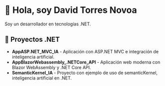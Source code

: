 # 👋 Hola, soy David Torres Novoa

Soy un desarrollador en tecnologías .NET.

## 📌 Proyectos .NET
- **AppASP.NET_MVC_IA** - Aplicación con ASP.NET MVC e integración de inteligencia artificial.  
- **AppBlazorWebassembly_.NETCore_API** - Aplicación web moderna con Blazor WebAssembly y .NET Core API.  
- **SemanticKernel_IA** - Proyecto con ejemplo de uso de semanticKernel, inteligencia artificial en .NET.  




